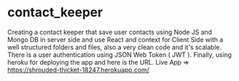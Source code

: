 # contact_keeper
Creating a contact keeper that save user contacts using Node JS and Mongo DB in server side and use React and context for Client Side with a well structured folders and files,
also a very clean code and it's scalable.
There is a user authentication using JSON Web Token ( JWT ).
Finally, using heroku for deploying the app and here is the URL.
Live App => https://shrouded-thicket-18247.herokuapp.com/
